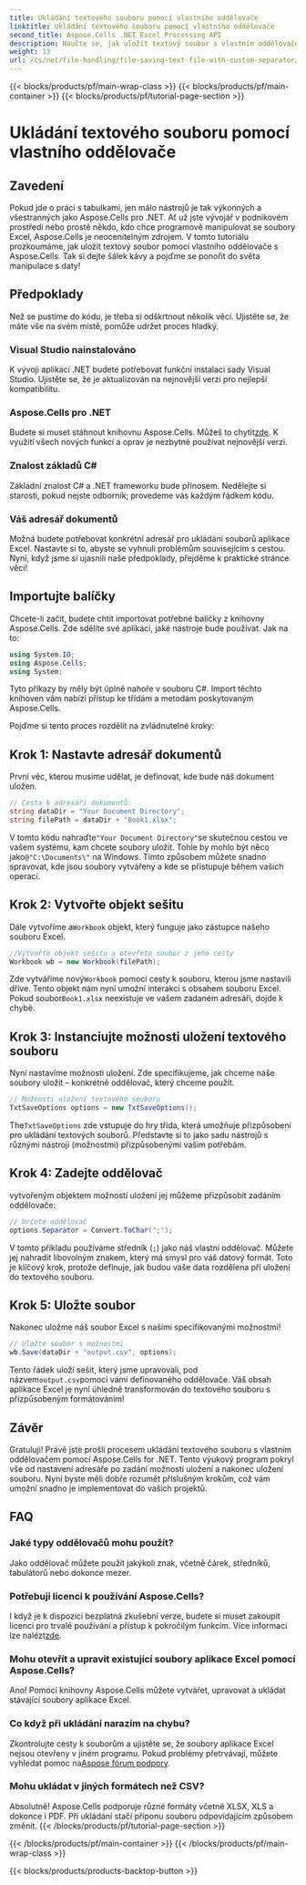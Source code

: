 ```yaml
---
title: Ukládání textového souboru pomocí vlastního oddělovače
linktitle: Ukládání textového souboru pomocí vlastního oddělovače
second_title: Aspose.Cells .NET Excel Processing API
description: Naučte se, jak uložit textový soubor s vlastním oddělovačem pomocí Aspose.Cells for .NET. Součástí je podrobný průvodce a tipy.
weight: 13
url: /cs/net/file-handling/file-saving-text-file-with-custom-separator/
---
```


{{< blocks/products/pf/main-wrap-class >}}
{{< blocks/products/pf/main-container >}}
{{< blocks/products/pf/tutorial-page-section >}}

# Ukládání textového souboru pomocí vlastního oddělovače

## Zavedení
Pokud jde o práci s tabulkami, jen málo nástrojů je tak výkonných a všestranných jako Aspose.Cells pro .NET. Ať už jste vývojář v podnikovém prostředí nebo prostě někdo, kdo chce programově manipulovat se soubory Excel, Aspose.Cells je neocenitelným zdrojem. V tomto tutoriálu prozkoumáme, jak uložit textový soubor pomocí vlastního oddělovače s Aspose.Cells. Tak si dejte šálek kávy a pojďme se ponořit do světa manipulace s daty!
## Předpoklady
Než se pustíme do kódu, je třeba si odškrtnout několik věcí. Ujistěte se, že máte vše na svém místě, pomůže udržet proces hladký.
### Visual Studio nainstalováno
K vývoji aplikací .NET budete potřebovat funkční instalaci sady Visual Studio. Ujistěte se, že je aktualizován na nejnovější verzi pro nejlepší kompatibilitu.
### Aspose.Cells pro .NET
 Budete si muset stáhnout knihovnu Aspose.Cells. Můžeš to chytit[zde](https://releases.aspose.com/cells/net/). K využití všech nových funkcí a oprav je nezbytné používat nejnovější verzi.
### Znalost základů C#
Základní znalost C# a .NET frameworku bude přínosem. Nedělejte si starosti, pokud nejste odborník; provedeme vás každým řádkem kódu.
### Váš adresář dokumentů
Možná budete potřebovat konkrétní adresář pro ukládání souborů aplikace Excel. Nastavte si to, abyste se vyhnuli problémům souvisejícím s cestou.
Nyní, když jsme si ujasnili naše předpoklady, přejděme k praktické stránce věci!
## Importujte balíčky
Chcete-li začít, budete chtít importovat potřebné balíčky z knihovny Aspose.Cells. Zde sdělíte své aplikaci, jaké nástroje bude používat. Jak na to:
```csharp
using System.IO;
using Aspose.Cells;
using System;
```
Tyto příkazy by měly být úplně nahoře v souboru C#. Import těchto knihoven vám nabízí přístup ke třídám a metodám poskytovaným Aspose.Cells.

Pojďme si tento proces rozdělit na zvládnutelné kroky:
## Krok 1: Nastavte adresář dokumentů
První věc, kterou musíme udělat, je definovat, kde bude náš dokument uložen. 
```csharp
// Cesta k adresáři dokumentů.
string dataDir = "Your Document Directory";
string filePath = dataDir + "Book1.xlsx";
```
 V tomto kódu nahraďte`"Your Document Directory"`se skutečnou cestou ve vašem systému, kam chcete soubory uložit. Tohle by mohlo být něco jako`@"C:\Documents\"` na Windows. Tímto způsobem můžete snadno spravovat, kde jsou soubory vytvářeny a kde se přistupuje během vašich operací.
## Krok 2: Vytvořte objekt sešitu
 Dále vytvoříme a`Workbook` objekt, který funguje jako zástupce našeho souboru Excel. 
```csharp
//Vytvořte objekt sešitu a otevřete soubor z jeho cesty
Workbook wb = new Workbook(filePath);
```
 Zde vytváříme nový`Workbook` pomocí cesty k souboru, kterou jsme nastavili dříve. Tento objekt nám nyní umožní interakci s obsahem souboru Excel. Pokud soubor`Book1.xlsx` neexistuje ve vašem zadaném adresáři, dojde k chybě.
## Krok 3: Instanciujte možnosti uložení textového souboru
Nyní nastavíme možnosti uložení. Zde specifikujeme, jak chceme naše soubory uložit – konkrétně oddělovač, který chceme použít.
```csharp
// Možnosti uložení textového souboru
TxtSaveOptions options = new TxtSaveOptions();
```
 The`TxtSaveOptions` zde vstupuje do hry třída, která umožňuje přizpůsobení pro ukládání textových souborů. Představte si to jako sadu nástrojů s různými nástroji (možnostmi) přizpůsobenými vašim potřebám.
## Krok 4: Zadejte oddělovač
vytvořeným objektem možností uložení jej můžeme přizpůsobit zadáním oddělovače:
```csharp
// Určete oddělovač
options.Separator = Convert.ToChar(";");
```
V tomto příkladu používáme středník (`;`) jako náš vlastní oddělovač. Můžete jej nahradit libovolným znakem, který má smysl pro váš datový formát. Toto je klíčový krok, protože definuje, jak budou vaše data rozdělena při uložení do textového souboru.
## Krok 5: Uložte soubor
Nakonec uložme náš soubor Excel s našimi specifikovanými možnostmi!
```csharp
// Uložte soubor s možnostmi
wb.Save(dataDir + "output.csv", options);
```
 Tento řádek uloží sešit, který jsme upravovali, pod názvem`output.csv`pomocí vámi definovaného oddělovače. Váš obsah aplikace Excel je nyní úhledně transformován do textového souboru s přizpůsobeným formátováním!
## Závěr
Gratuluji! Právě jste prošli procesem ukládání textového souboru s vlastním oddělovačem pomocí Aspose.Cells for .NET. Tento výukový program pokryl vše od nastavení adresáře po zadání možností uložení a nakonec uložení souboru. Nyní byste měli dobře rozumět příslušným krokům, což vám umožní snadno je implementovat do vašich projektů.
## FAQ
### Jaké typy oddělovačů mohu použít?
Jako oddělovač můžete použít jakýkoli znak, včetně čárek, středníků, tabulátorů nebo dokonce mezer.
### Potřebuji licenci k používání Aspose.Cells?
 I když je k dispozici bezplatná zkušební verze, budete si muset zakoupit licenci pro trvalé používání a přístup k pokročilým funkcím. Více informací lze nalézt[zde](https://purchase.aspose.com/buy).
### Mohu otevřít a upravit existující soubory aplikace Excel pomocí Aspose.Cells?
Ano! Pomocí knihovny Aspose.Cells můžete vytvářet, upravovat a ukládat stávající soubory aplikace Excel.
### Co když při ukládání narazím na chybu?
Zkontrolujte cesty k souborům a ujistěte se, že soubory aplikace Excel nejsou otevřeny v jiném programu. Pokud problémy přetrvávají, můžete vyhledat pomoc na[Aspose fórum podpory](https://forum.aspose.com/c/cells/9).
### Mohu ukládat v jiných formátech než CSV?
Absolutně! Aspose.Cells podporuje různé formáty včetně XLSX, XLS a dokonce i PDF. Při ukládání stačí příponu souboru odpovídajícím způsobem změnit.
{{< /blocks/products/pf/tutorial-page-section >}}

{{< /blocks/products/pf/main-container >}}
{{< /blocks/products/pf/main-wrap-class >}}

{{< blocks/products/products-backtop-button >}}
